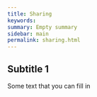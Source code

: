 ```yaml
---
title: Sharing
keywords:
summary: Empty summary
sidebar: main
permalink: sharing.html
---
```


## Subtitle 1

Some text that you can fill in